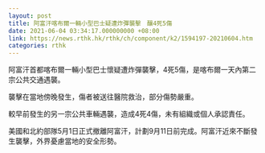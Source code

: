 ```yaml
---
layout: post
title: 阿富汗喀布爾一輛小型巴士疑遭炸彈襲擊　釀4死5傷
date: 2021-06-04 03:34:17.000000000 +08:00
link: https://news.rthk.hk/rthk/ch/component/k2/1594197-20210604.htm
categories: rthk
---
```


阿富汗首都喀布爾一輛小型巴士懷疑遭炸彈襲擊，4死5傷，是喀布爾一天內第二宗公共交通遇襲。

襲擊在當地傍晚發生，傷者被送往醫院救治，部分傷勢嚴重。

較早前發生的另一宗公共車輛遇襲，造成4死4傷，未有組織或個人承認責任。

美國和北約部隊5月1日正式撤離阿富汗，計劃9月11日前完成。阿富汗近來不斷發生襲擊，外界憂慮當地的安全形勢。
